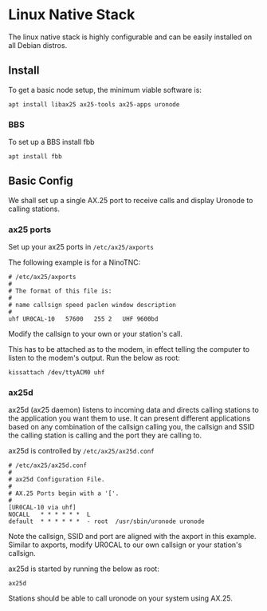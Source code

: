 # Linux Native Stack

The linux native stack is highly configurable and can be easily installed on all Debian distros.

## Install

To get a basic node setup, the minimum viable software is:

`apt install libax25 ax25-tools ax25-apps uronode`

### BBS

To set up a BBS install fbb

`apt install fbb`

## Basic Config

We shall set up a single AX.25 port to receive calls and display Uronode to calling stations.

### ax25 ports

Set up your ax25 ports in `/etc/ax25/axports`

The following example is for a NinoTNC:
```
# /etc/ax25/axports
#
# The format of this file is:
#
# name callsign speed paclen window description
#
uhf	UR0CAL-10	57600	255	2	UHF 9600bd
```

Modify the callsign to your own or your station's call.

This has to be attached as to the modem, in effect telling the computer to
listen to the modem's output. Run the below as root:

`kissattach /dev/ttyACM0 uhf`

### ax25d

ax25d (ax25 daemon) listens to incoming data and directs calling stations to the application you want them to use.
It can present different applications based on any combination of the callsign calling you, the callsign and SSID the calling station is calling and the port they are calling to.

ax25d is controlled by `/etc/ax25/ax25d.conf`

```
# /etc/ax25/ax25d.conf
#
# ax25d Configuration File.
#
# AX.25 Ports begin with a '['.
#
[UR0CAL-10 via uhf]
NOCALL   * * * * * *  L
default  * * * * * *  - root  /usr/sbin/uronode uronode
```

Note the callsign, SSID and port are aligned with the axport in this example. Similar to axports, modify UR0CAL to our own callsign or your station's callsign.

ax25d is started by running the below as root:

`ax25d`

Stations should be able to call uronode on your system using AX.25.
